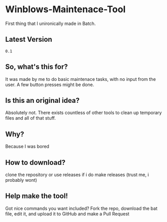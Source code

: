 # Winblows-Maintenace-Tool
First thing that I unironically made in Batch.
## Latest Version
```
0.1 
```
## So, what's this for?
It was made by me to do basic maintenace tasks, with no input from the user. A few button presses might be done. 
## Is this an original idea?
Absolutely not. There exists countless of other tools to clean up temporary files and all of that stuff.
## Why?
Because I was bored
## How to download?
clone the repository or use releases if i do make releases (trust me, i probably wont)
## Help make the tool!
Got nice commands you want included? Fork the repo, download the bat file, edit it, and upload it to GitHub and make a Pull Request
